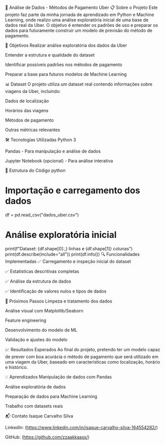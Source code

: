 🚗 Análise de Dados - Métodos de Pagamento Uber
📋 Sobre o Projeto
Este projeto faz parte da minha jornada de aprendizado em Python e Machine Learning, onde realizo uma análise exploratória inicial de uma base de dados real da Uber. O objetivo é entender os padrões de uso e preparar os dados para futuramente construir um modelo de previsão do método de pagamento.

🎯 Objetivos
Realizar análise exploratória dos dados da Uber

Entender a estrutura e qualidade do dataset

Identificar possíveis padrões nos métodos de pagamento

Preparar a base para futuros modelos de Machine Learning

📊 Dataset
O projeto utiliza um dataset real contendo informações sobre viagens da Uber, incluindo:

Dados de localização

Horários das viagens

Métodos de pagamento

Outras métricas relevantes

🛠️ Tecnologias Utilizadas
Python 3

Pandas - Para manipulação e análise de dados

Jupyter Notebook (opcional) - Para análise interativa

📁 Estrutura do Código
python
# Importação e carregamento dos dados
df = pd.read_csv("dados_uber.csv")

# Análise exploratória inicial
print(f"Dataset: {df.shape[0]:,} linhas e {df.shape[1]} colunas")
print(df.describe(include="all"))
print(df.info())
🔍 Funcionalidades Implementadas
✅ Carregamento e inspeção inicial do dataset

✅ Estatísticas descritivas completas

✅ Análise da estrutura de dados

✅ Identificação de valores nulos e tipos de dados

🚀 Próximos Passos
Limpeza e tratamento dos dados

Análise visual com Matplotlib/Seaborn

Feature engineering

Desenvolvimento do modelo de ML

Validação e ajustes do modelo

📈 Resultados Esperados
Ao final do projeto, pretendo ter um modelo capaz de prever com boa acurácia o método de pagamento que será utilizado em uma viagem da Uber, baseado em características como localização, horário e histórico.

💡 Aprendizados
Manipulação de dados com Pandas

Análise exploratória de dados

Preparação de dados para Machine Learning

Trabalho com datasets reais

📬 Contato
Isaque Carvalho Silva

LinkedIn: (https://www.linkedin.com/in/isaque-carvalho-silva-164554282/)

GitHub: (https://github.com/zzaakkaass/)
